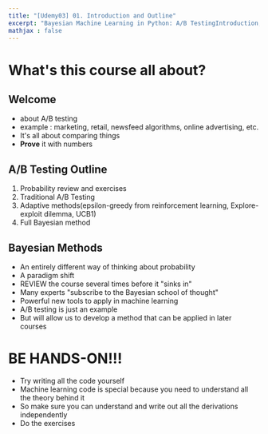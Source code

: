 ```yaml
---
title: "[Udemy03] 01. Introduction and Outline" 
excerpt: "Bayesian Machine Learning in Python: A/B TestingIntroduction, Outline"
mathjax : false
---
```

# What's this course all about?

## Welcome
- about A/B testing
- example : marketing, retail, newsfeed algorithms, online advertising, etc.
- It's all about comparing things
- __Prove__ it with numbers

## A/B Testing Outline
1. Probability review and exercises
2. Traditional A/B Testing
3. Adaptive methods(epsilon-greedy from reinforcement learning, Explore-exploit dilemma, UCB1)
4. Full Bayesian method

## Bayesian Methods
- An entirely different way of thinking about probability
- A paradigm shift
- REVIEW the course several times before it "sinks in"
- Many experts "subscribe to the Bayesian school of thought"
- Powerful new tools to apply in machine learning
- A/B testing is just an example
- But will allow us to develop a method that can be applied in later courses

# BE HANDS-ON!!!
- Try writing all the code yourself
- Machine learning code is special because you need to understand all the theory behind it
- So make sure you can understand and write out all the derivations independently
- Do the exercises
